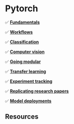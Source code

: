# Pytorch

✅ **[Fundamentals](/content/tools/pytorch/00_pytorch_fundamentals.ipynb)**

✅ **[Workflows](/content/tools/pytorch/01_pytorch_workflow.ipynb)**

✅ **[Classification](/content/tools/pytorch/02_pytorch_classification.ipynb)**

✅ **[Computer vision](/content/tools/pytorch/03_pytorch_computer_vision.ipynb)**

✅ **[Going modular](/content/tools/pytorch/05_pytorch_going_modular.md)**

✅ **[Transfer learning](/content/tools/pytorch/06_pytorch_transfer_learning.ipynb)**

✅ **[Experiment tracking](/content/tools/pytorch/07_pytorch_experiment_tracking.ipynb)**

✅ **[Replicating research papers](/content/tools/pytorch/08_pytorch_paper_replicating.ipynb)**

✅ **[Model deployments](/content/tools/pytorch/09_pytorch_model_deployment.ipynb)**




## Resources
